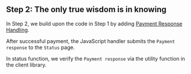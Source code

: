 ## Step 2: The only true wisdom is in knowing

In Step 2, we build upon the code in Step 1 by adding [Payment Response Handling](https://payabbhi.com/docs/integration/#verification-of-payment-response).

After successful payment, the JavaScript handler submits the `Payment response` to the `Status` page.

In status function, we verify the `Payment response` via the utility function in the client library.
